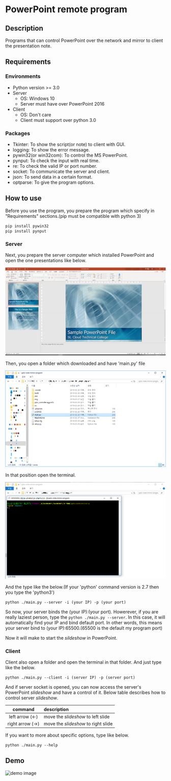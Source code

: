 # PowerPoint remote program

## Description

Programs that can control PowerPoint over the network and mirror to client the presentation note.

## Requirements

### Environments

- Python version >= 3.0
- Server
  - OS: Windows 10
  - Server must have over PowerPoint 2016
- Client
  - OS: Don't care
  - Client must support over python 3.0

### Packages

- Tkinter: To show the script(or note) to client with GUI.
- logging: To show the error message.
- pywin32(or win32com): To control the MS PowerPoint.
- pynput: To check the input with real time.
- re: To check the valid IP or port number.
- socket: To communicate the server and client.
- json: To send data in a certain format.
- optparse: To give the program options.

## How to use

Before you use the program, you prepare the program which specify in "Requirements" sections.(pip must be compatible with python 3)

```text
pip install pywin32
pip install pynput
```

### Server

Next, you prepare the server computer which installed PowerPoint and open the one presentations like below.

![open the powerpoint](img/open.png)

Then, you open a folder which downloaded and have 'main.py' file

![folder which we downloaded](img/main.png)

In that position open the terminal.

![open the terminal](img/terminal.png)

And the type like the below.(If your 'python' command version is 2.7 then you type the 'python3')

```text
python ./main.py --server -i (your IP) -p (your port)
```

So now, your server binds the (your IP):(your port). Howerever, if you are really laziest person, type the `python ./main.py --server`. In this case, it will automatically find your IP and bind default port. In other words, this means your server bind to (your IP):65500.(65500 is the default my program port)

Now it will make to start the *sildeshow* in PowerPoint.

### Client

Client also open a folder and open the terminal in that folder. And just type like the below.

```text
python ./main.py --client -i (server IP) -p (server port)
```

And if server socket is opened, you can now access the server's PowerPoint *slideshow* and have a control of it. Below table describes how to control server *slideshow*.

| command | description |
|:-------:|:------------|
| left arrow (←) | move the *slideshow* to left slide |
| right arrow (→) | move the *slideshow* to right slide |

If you want to more about specific options, type like below.

```text
python ./main.py --help
```

## Demo

![demo image](img/demo.gif)
